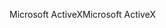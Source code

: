 <span data-ttu-id="86c92-101">Microsoft ActiveX</span><span class="sxs-lookup"><span data-stu-id="86c92-101">Microsoft ActiveX</span></span>